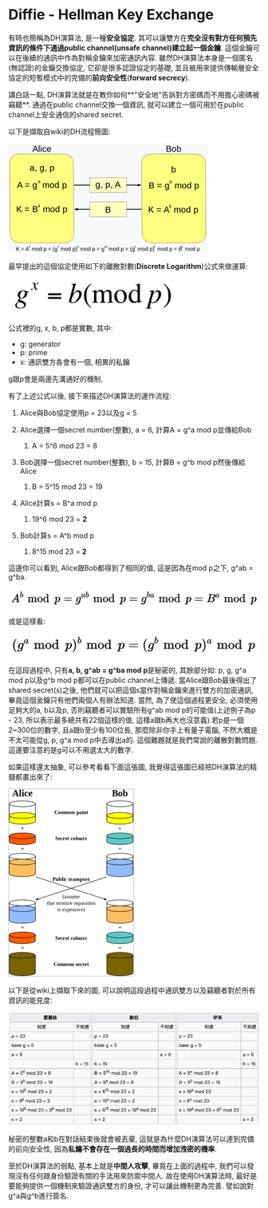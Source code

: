 # Diffie - Hellman Key Exchange

有時也簡稱為DH演算法, 是一種**安全協定**. 其可以讓雙方在**完全沒有對方任何預先資訊的條件下通過public channel\(unsafe channel\)建立起一個金鑰**. 這個金鑰可以在後續的通訊中作為對稱金鑰來加密通訊內容. 雖然DH演算法本身是一個匿名\(無認證\)的金鑰交換協定, 它卻是很多認證協定的基礎, 並且被用來提供傳輸層安全協定的短暫模式中的完備的**前向安全性**\(**forward secrecy**\).

講白話一點, DH演算法就是在教你如何**"安全地"告訴對方密碼而不用擔心密碼被竊聽**. 通過在public channel交換一個資訊, 就可以建立一個可用於在public channel上安全通信的shared secret.

以下是擷取自wiki的DH流程簡圖:

![](/assets/DH-architecture.png)

最早提出的這個協定使用如下的離散對數\(**Discrete Logarithm**\)公式來做運算:

![](/assets/DH-formula.png)

公式裡的g, x, b, p都是實數, 其中:

* g: generator
* p: prime
* x: 通訊雙方各會有一個, 相異的私鑰

g跟p會是兩邊先溝通好的機制.

有了上述公式以後, 接下來描述DH演算法的運作流程:

1. Alice與Bob協定使用p = 23以及g = 5

2. Alice選擇一個secret number\(整數\), a = 6, 計算A = g^a mod p並傳給Bob

   1. A = 5^6 mod 23 = 8

3. Bob選擇一個secret number\(整數\), b = 15, 計算B = g^b mod p然後傳給Alice

   1. B = 5^15 mod 23 = 19

4. Alice計算s = B^a mod p

   1. 19^6 mod 23 = **2**

5. Bob計算s = A^b mod p

   1. 8^15 mod 23 = **2**

這邊你可以看到, Alice跟Bob都得到了相同的值, 這是因為在mod p之下, g^ab = g^ba.

![](/assets/DH-formula2.png)

或是這樣看:

![](/assets/DH-formula3.png)

在這段過程中, 只有**a, b, g^ab = g^ba mod p**是秘密的, 其餘部分如: p, g, g^a mod p以及g^b mod p都可以在public channel上傳遞. 當Alice跟Bob最後得出了shared secret\(s\)之後, 他們就可以把這個s當作對稱金鑰來進行雙方的加密通訊, 畢竟這個金鑰只有他們兩個人有辦法知道. 當然, 為了使這個過程更安全, 必須使用足夠大的a, b以及p, 否則竊聽者可以實驗所有g^ab mod p的可能值\(上述例子為p - 23, 所以表示最多總共有22個這樣的值, 這樣a跟b再大也沒意義\).若p是一個2~300位的數字, 且a跟b至少有100位長, 那麼除非你手上有量子電腦, 不然大概是不太可能從g, p, g^a mod p中去導出a的. 這個難題就是我們常說的離散對數問題. 這邊要注意的是g可以不用選太大的數字.

如果這樣還太抽象, 可以參考看看下面這張圖, 我覺得這張圖已經把DH演算法的精髓都畫出來了:

![](/assets/DH-example.png)

以下是從wiki上擷取下來的圖, 可以說明這段過程中通訊雙方以及竊聽者對於所有資訊的能見度:

![](/assets/D-H-process.png)

秘密的整數a和b在對話結束後就會被丟棄, 這就是為什麼DH演算法可以達到完備的前向安全性, 因為**私鑰不會存在一個過長的時間而增加洩密的機率**.

至於DH演算法的弱點, 基本上就是**中間人攻擊**, 畢竟在上面的過程中, 我們可以發現沒有任何跟身份驗證有關的手法用來防禦中間人. 故在使用DH演算法時, 最好是要能夠提供一個機制來驗證通訊雙方的身份, 才可以讓此機制更為完善. 譬如說對g^a與g^b進行簽名.

